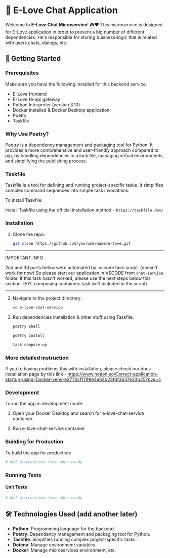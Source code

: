 # 💖 E-Love Chat Application

Welcome to **E-Love Chat Microservice**! 🎮❤️ This microservice is designed for E-Love application in order to prevent a big number of different dependencies. He's responsible for storing business-logic that is related with users chats, dialogs, etc.

## 🚀 Getting Started

### Prerequisites

Make sure you have the following installed for this backend service:

- E-Love frontend
- E-Love fe-api gateway
- Python Interpreter (version 3.10)
- Docker installed & Docker Desktop application
- Poetry
- Taskfile

### Why Use Poetry?

Poetry is a dependency management and packaging tool for Python. It provides a more comprehensive and user-friendly approach compared to pip,
by handling dependencies in a lock file, managing virtual environments, and simplifying the publishing process.

### Taskfile

Taskfile is a tool for defining and running project-specific tasks. It simplifies complex command sequences into simple task invocations.

To install Taskfile:

Install Taskfile using the official installation method - `https://taskfile.dev/`

### Installation

1. Clone the repo:

   ```sh
   git clone https://github.com/yourusername/e-love.git
   ```

---

IMPORTANT INFO

2nd and 3d parts below were automated by .vscode task-script. (doesn't work for now)
So please start our application in VSCODE from `chat-service` folder.
If this task hasn't worked, please use the next steps below this section.
(FYI, composing containers task isn't included in the script)

---

2. Navigate to the project directory:

   ```sh
   cd e-love-chat-service
   ```

3. Run dependencies installation & other stuff using Taskfile:

   ```sh
   poetry shell
   ```

   ```sh
   poetry install
   ```

   ```sh
   task compose-up
   ```

### More detailed instruction

If you're having problems this with installation, please check our docs installation page by this link - https://www.notion.so/Correct-application-startup-using-Docker-venv-e2770cf1799e4a62b23f6f3637e23b45?pvs=4

### Development

To run the app in development mode:

1. Open your Docker Desktop and search for e-love-chat-service container.

2. Run e-love-chat-service container.

### Building for Production

To build the app for production:

```sh
# Add instructions here when ready
```

### Running Tests

#### Unit Tests

```sh
# Add instructions here when ready
```

## 🛠️ Technologies Used (add another later)

- **Python**: Programming language for the backend.
- **Poetry**: Dependency management and packaging tool for Python.
- **Taskfile**: Simplifies running complex project-specific tasks.
- **Dotenv**: Manage environment variables.
- **Docker**: Manage microservices environment, etc.
